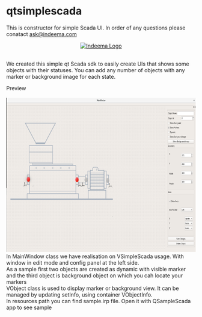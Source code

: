 # qtsimplescada
This is constructor for simple Scada UI. In order of any questions please conatact ask@indeema.com

<a href="http://www.indeema.com">
  <p align="center">
  <img src="http://indeema.com/images/logoIn.png" alt="Indeema Logo"/>
</p>
</a>

<br>
We created this simple qt Scada sdk to easily create UIs that shows some objects with their statuses. 
You can add any number of objects with any marker or background image for each state.
<br>

Preview
<br>
<br>
  <img src="/resources/SampleScada.png" alt="Floating menu" width="800" height="410" />
<br>
In MainWindow class we have realisation on VSimpleScada usage. With window in edit mode and config panel at the left side.
<br>
As a sample first two objects are created as dynamic with visible marker and the third object is background object on which you cah locate your markers
<br>
VObject class is used to display marker or background view. It can be managed by updating setInfo, using container VObjectInfo.
<br>
In resources path you can find sample.irp file. Open it with QSampleScada app to see sample
